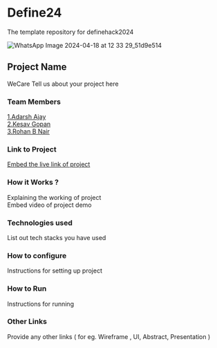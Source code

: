# Define24
The template repository for definehack2024

![WhatsApp Image 2024-04-18 at 12 33 29_51d9e514](https://github.com/Definehack/Define24/assets/79042374/4d6c229a-5048-4ac9-bba6-c0e835e22097)

## Project Name
WeCare
Tell us about your project here

### Team Members
[1.Adarsh Ajay](https://github.com/achuajays)   
[2.Kesav Gopan](https://github.com/KesavGopan10)   
[3.Rohan B Nair](https://github.com/Rohan2460)   

### Link to Project
[Embed the live link of project](live_link)

### How it Works ?
Explaining the working of project  
Embed video of project demo

### Technologies used
List out tech stacks you have used

### How to configure
Instructions for setting up project

### How to Run
Instructions for running

### Other Links
Provide any other links ( for eg. Wireframe , UI, Abstract, Presentation )
